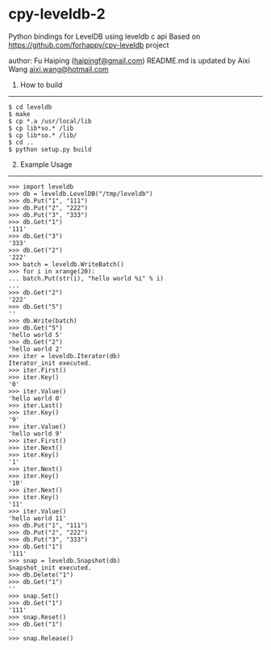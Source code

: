 # cpy-leveldb-2 #
Python bindings for LevelDB using leveldb c api
Based on https://github.com/forhappy/cpy-leveldb project

author: Fu Haiping (haipingf@gmail.com)
README.md is updated by Aixi Wang <aixi.wang@hotmail.com>


1. How to build
------------------
    $ cd leveldb
    $ make
    $ cp *.a /usr/local/lib
    $ cp lib*so.* /lib
    $ cp lib*so.* /lib/
    $ cd ..
    $ python setup.py build


2. Example Usage
----------------

    >>> import leveldb
    >>> db = leveldb.LevelDB("/tmp/leveldb")
    >>> db.Put("1", "111")
    >>> db.Put("2", "222")
    >>> db.Put("3", "333")
    >>> db.Get("1")
    '111'
    >>> db.Get("3")
    '333'
    >>> db.Get("2")
    '222'
    >>> batch = leveldb.WriteBatch()
    >>> for i in xrange(20):
    ... batch.Put(str(i), "hello world %i" % i)
    ... 
    >>> db.Get("2")
    '222'
    >>> db.Get("5")
    ''
    >>> db.Write(batch)
    >>> db.Get("5")
    'hello world 5'
    >>> db.Get("2")
    'hello world 2'
    >>> iter = leveldb.Iterator(db)
    Iterator_init executed.
    >>> iter.First()
    >>> iter.Key()
    '0'
    >>> iter.Value()
    'hello world 0'
    >>> iter.Last()
    >>> iter.Key()
    '9'
    >>> iter.Value()
    'hello world 9'
    >>> iter.First()
    >>> iter.Next()
    >>> iter.Key()
    '1'
    >>> iter.Next()
    >>> iter.Key()
    '10'
    >>> iter.Next()
    >>> iter.Key()
    '11'
    >>> iter.Value()
    'hello world 11'
    >>> db.Put("1", "111")
    >>> db.Put("2", "222")
    >>> db.Put("3", "333")
    >>> db.Get("1")
    '111'
    >>> snap = leveldb.Snapshot(db)
    Snapshot_init executed.
    >>> db.Delete("1")
    >>> db.Get("1")
    ''
    >>> snap.Set()
    >>> db.Get("1")
    '111'
    >>> snap.Reset()
    >>> db.Get("1")
    ''
    >>> snap.Release()
